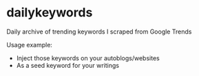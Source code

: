 # dailykeywords

Daily archive of trending keywords I scraped from Google Trends

Usage example:
- Inject those keywords on your autoblogs/websites
- As a seed keyword for your writings
